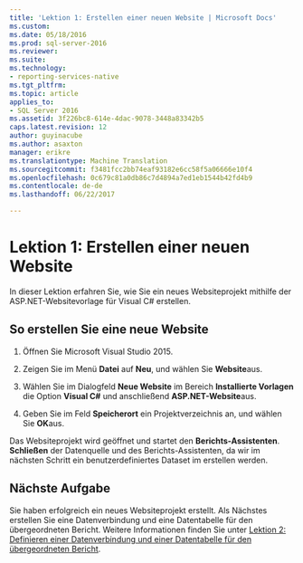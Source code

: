 ```yaml
---
title: 'Lektion 1: Erstellen einer neuen Website | Microsoft Docs'
ms.custom: 
ms.date: 05/18/2016
ms.prod: sql-server-2016
ms.reviewer: 
ms.suite: 
ms.technology:
- reporting-services-native
ms.tgt_pltfrm: 
ms.topic: article
applies_to:
- SQL Server 2016
ms.assetid: 3f226bc8-614e-4dac-9078-3448a83342b5
caps.latest.revision: 12
author: guyinacube
ms.author: asaxton
manager: erikre
ms.translationtype: Machine Translation
ms.sourcegitcommit: f3481fcc2bb74eaf93182e6cc58f5a06666e10f4
ms.openlocfilehash: 0c679c81a0db86c7d4894a7ed1eb1544b42fd4b9
ms.contentlocale: de-de
ms.lasthandoff: 06/22/2017

---
```

# <a name="lesson-1-create-a-new-web-site"></a>Lektion 1: Erstellen einer neuen Website
In dieser Lektion erfahren Sie, wie Sie ein neues Websiteprojekt mithilfe der ASP.NET-Websitevorlage für Visual C# erstellen.  
  
## <a name="to-create-a-new-website"></a>So erstellen Sie eine neue Website  
  
1.  Öffnen Sie Microsoft Visual Studio 2015.  
  
2.  Zeigen Sie im Menü **Datei** auf **Neu**, und wählen Sie **Website**aus.  
  
3.  Wählen Sie im Dialogfeld **Neue Website** im Bereich **Installierte Vorlagen** die Option **Visual C#** und anschließend **ASP.NET-Website**aus.  
  
4.  Geben Sie im Feld **Speicherort** ein Projektverzeichnis an, und wählen Sie **OK**aus.  
  
Das Websiteprojekt wird geöffnet und startet den **Berichts-Assistenten**. **Schließen** der Datenquelle und des Berichts-Assistenten, da wir im nächsten Schritt ein benutzerdefiniertes Dataset im erstellen werden.  
  
## <a name="next-task"></a>Nächste Aufgabe  
Sie haben erfolgreich ein neues Websiteprojekt erstellt. Als Nächstes erstellen Sie eine Datenverbindung und eine Datentabelle für den übergeordneten Bericht. Weitere Informationen finden Sie unter [Lektion 2: Definieren einer Datenverbindung und einer Datentabelle für den übergeordneten Bericht](../reporting-services/lesson-2-define-a-data-connection-and-data-table-for-parent-report.md).

